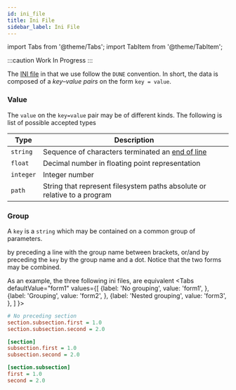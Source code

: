 ```yaml
---
id: ini_file
title: Ini File
sidebar_label: Ini File
---
```


import Tabs from '@theme/Tabs';
import TabItem from '@theme/TabItem';

:::caution Work In Progress
:::

The [INI file](https://en.wikipedia.org/wiki/INI_file) in that we use follow
the `DUNE` convention. In short, the data is composed of a *key–value pairs* on
the form `key = value`.

### Value

The `value` on the `key=value` pair may be of different kinds. The following is
list of possible accepted types

| Type | Description |
| ---- | ----------- |
| `string`      | Sequence of characters terminated an [end of line](https://en.wikipedia.org/wiki/Newline)
| `float`       | Decimal number in floating point representation
| `integer`     | Integer number
| `path`        | String that represent filesystem paths absolute or relative to a program


### Group

A `key` is a `string` which may be contained on a common
group of parameters.

 by preceding a line with the group name between
brackets, or/and by preceding the `key` by the group name and a dot. Notice that
the two forms may be combined.

As an example, the three following ini files, are equivalent
<Tabs
  defaultValue="form1"
  values={[
      {label: 'No grouping', value: 'form1', },
      {label: 'Grouping', value: 'form2', },
      {label: 'Nested grouping', value: 'form3', },
    ]
  }>

  <TabItem value="form1">

```ini
# No preceding section
section.subsection.first = 1.0
section.subsection.second = 2.0
```

  </TabItem>
  <TabItem value="form2">

```ini
[section]
subsection.first = 1.0
subsection.second = 2.0
```

  </TabItem>


  <TabItem value="form3">

```ini
[section.subsection]
first = 1.0
second = 2.0
```

  </TabItem>
</Tabs>

